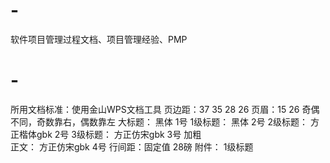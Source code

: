 # -
软件项目管理过程文档、项目管理经验、PMP
# -
所用文档标准：使用金山WPS文档工具
页边距：37 35 28 26
页眉：15 26
奇偶不同，奇数靠右，偶数靠左
大标题：  黑体 1号 
1级标题： 黑体  2号
2级标题： 方正楷体gbk 2号 
3级标题： 方正仿宋gbk 3号  加粗     
正文：    方正仿宋gbk  4号
行间距：固定值 28磅
附件： 1级标题
